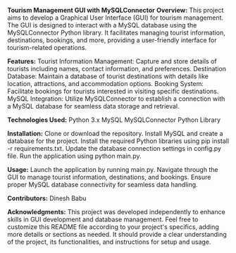 **Tourism Management GUI with MySQLConnector**
**Overview:**
This project aims to develop a Graphical User Interface (GUI) for tourism management. The GUI is designed to interact with a MySQL database using the MySQLConnector Python library. It facilitates managing tourist information, destinations, bookings, and more, providing a user-friendly interface for tourism-related operations.

**Features:**
Tourist Information Management: Capture and store details of tourists including names, contact information, and preferences.
Destination Database: Maintain a database of tourist destinations with details like location, attractions, and accommodation options.
Booking System: Facilitate bookings for tourists interested in visiting specific destinations.
MySQL Integration: Utilize MySQLConnector to establish a connection with a MySQL database for seamless data storage and retrieval.

**Technologies Used:**
Python 3.x
MySQL
MySQLConnector Python Library

**Installation:**
Clone or download the repository.
Install MySQL and create a database for the project.
Install the required Python libraries using pip install -r requirements.txt.
Update the database connection settings in config.py file.
Run the application using python main.py.

**Usage:**
Launch the application by running main.py.
Navigate through the GUI to manage tourist information, destinations, and bookings.
Ensure proper MySQL database connectivity for seamless data handling.

**Contributors:**
Dinesh Babu

**Acknowledgments:**
This project was developed independently to enhance skills in GUI development and database management.
Feel free to customize this README file according to your project's specifics, adding more details or sections as needed. It should provide a clear understanding of the project, its functionalities, and instructions for setup and usage.
